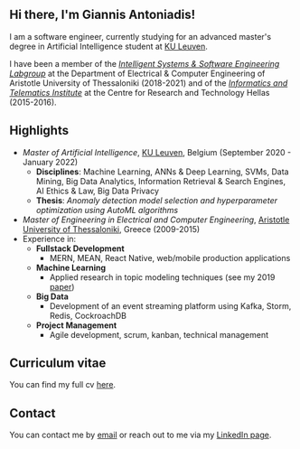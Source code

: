## Hi there, I'm Giannis Antoniadis!

I am a software engineer, currently studying for an advanced master's degree in Artificial Intelligence student at [KU Leuven](https://www.kuleuven.be/english/).

I have been a member of the [*Intelligent Systems & Software Engineering Labgroup*](https://issel.ee.auth.gr/) at the Department of Electrical & Computer Engineering of Aristotle University of Thessaloniki (2018-2021) and of the [*Informatics and Telematics Institute*](https://www.certh.gr/root.en.aspx) at the
Centre for Research and Technology Hellas (2015-2016).

## Highlights
* *Master of Artificial Intelligence*, [KU Leuven](https://www.kuleuven.be/english/), Belgium (September 2020 - January 2022)
  * **Disciplines**: Machine Learning, ANNs & Deep Learning, SVMs, Data Mining, Big Data Analytics, Information Retrieval & Search Engines, AI Ethics & Law, Big Data Privacy
  * **Thesis**: *Anomaly detection model selection and hyperparameter optimization using AutoML algorithms*
* *Master of Engineering in Electrical and Computer Engineering*, [Aristotle University of Thessaloniki](https://www.auth.gr/en/), Greece (2009-2015)
* Experience in: 
  * **Fullstack Development**
    * MERN, MEAN, React Native, web/mobile production applications
  * **Machine Learning**
    * Applied research in topic modeling techniques (see my 2019 [paper](https://ieeexplore.ieee.org/document/8905611))
  * **Big Data**
    * Development of an event streaming platform using Kafka, Storm, Redis, CockroachDB  
  * **Project Management**
    * Agile development, scrum, kanban, technical management

## Curriculum vitae
You can find my full cv [here](https://www.dropbox.com/s/zhczrc7kbdisxls/Curriculum_Vitae.pdf?dl=0).

## Contact
You can contact me by [email](mailto:johneegr@gmail.com) or reach out to me via my [LinkedIn page](https://www.linkedin.com/in/ioannis-antoniadis/).

<!--
**johnantonn/johnantonn** is a ✨ _special_ ✨ repository because its `README.md` (this file) appears on your GitHub profile.

Here are some ideas to get you started:

- 🔭 I’m currently working on ...
- 🌱 I’m currently learning ...
- 👯 I’m looking to collaborate on ...
- 🤔 I’m looking for help with ...
- 💬 Ask me about ...
- 📫 How to reach me: ...
- 😄 Pronouns: ...
- ⚡ Fun fact: ...
-->
